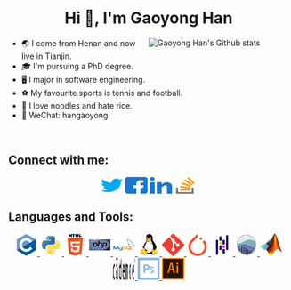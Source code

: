 <h1 align="center">Hi 👋, I'm Gaoyong Han</h1>
<p><img align="right" width="50%" src="https://github-readme-stats.vercel.app/api?username=hangaoyong&show_icons=true&locale=en" alt="Gaoyong Han's Github stats" /></p>


- &#x1f30f; I come from Henan and now live in Tianjin.
- &#x1f393; I'm pursuing a PhD degree.
- &#x1f5a5; I major in software engineering.
- &#x26bd; My favourite sports is tennis and football.
- &#x1f35c; I love noodles and hate rice.
- &#x1f4ac; WeChat: hangaoyong
<br/>


<h2 align="left">Connect with me:</h2>
<p align="center">
<a href="https://twitter.com/gaoyong_han" target="blank"><img align="center" src="./images/twitter.svg" alt="gaoyong_han" height="30" width="40" /></a>
<a href="https://fb.com/gaoyong.han" target="blank"><img align="center" src="./images/facebook.svg" alt="gaoyong.han" height="30" width="40" /></a>
<a href="https://linkedin.com/in/gaoyong-han-51a08241" target="blank"><img align="center" src="./images/linkedin.svg" alt="gaoyong-han-51a08241" height="30" width="40" /></a>
<a href="https://stackoverflow.com/users/3349503/hangaoyong" target="blank"><img align="center" src="./images/stackoverflow.svg" alt="hangaoyong" height="30" width="40" /></a>
</p>


<h2 align="left">Languages and Tools:</h2>
<p align="center">
<a href="https://www.cprogramming.com/" target="_blank" rel="noreferrer"> <img src="./images/c.svg" alt="c" width="40" height="40"/> </a>
<a href="https://www.python.org" target="_blank" rel="noreferrer"> <img src="./images/python.svg" alt="python" width="40" height="40"/> </a>
<a href="https://www.w3.org/html/" target="_blank" rel="noreferrer"> <img src="./images/html5.svg" alt="html5" width="40" height="40"/> </a>
<a href="https://www.php.net" target="_blank" rel="noreferrer"> <img src="./images/php.svg" alt="php" width="40" height="40"/> </a>
<a href="https://www.mysql.com/" target="_blank" rel="noreferrer"> <img src="./images/mysql.svg" alt="mysql" width="40" height="40"/> </a>
<a href="https://www.linux.org/" target="_blank" rel="noreferrer"> <img src="./images/linux.svg" alt="linux" width="40" height="40"/> </a>
<a href="https://git-scm.com/" target="_blank" rel="noreferrer"> <img src="./images/git.svg" alt="git" width="40" height="40"/> </a>
<a href="https://pytorch.org/" target="_blank" rel="noreferrer"> <img src="./images/pytorch.svg" alt="pytorch" width="40" height="40"/> </a>
<a href="https://pandas.pydata.org/" target="_blank" rel="noreferrer"> <img src="./images/pandas.svg" alt="pandas" width="40" height="40"/> </a>
<a href="https://seaborn.pydata.org/" target="_blank" rel="noreferrer"> <img src="./images/seaborn.svg" alt="seaborn" width="40" height="40"/> </a>
<a href="https://www.mathworks.com/" target="_blank" rel="noreferrer"> <img src="./images/matlab.png" alt="matlab" width="40" height="40"/> </a>
<a href="https://www.cadence.com/" target="_blank" rel="noreferrer"> <img src="./images/cadence.svg" alt="matlab" width="40" height="40"/> </a>
<a href="https://www.photoshop.com/en" target="_blank" rel="noreferrer"> <img src="./images/ps.svg" alt="photoshop" width="40" height="40"/> </a>
<a href="https://www.adobe.com/in/products/illustrator.html" target="_blank" rel="noreferrer"> <img src="./images/ai.svg" alt="illustrator" width="40" height="40"/> </a>
</p>






